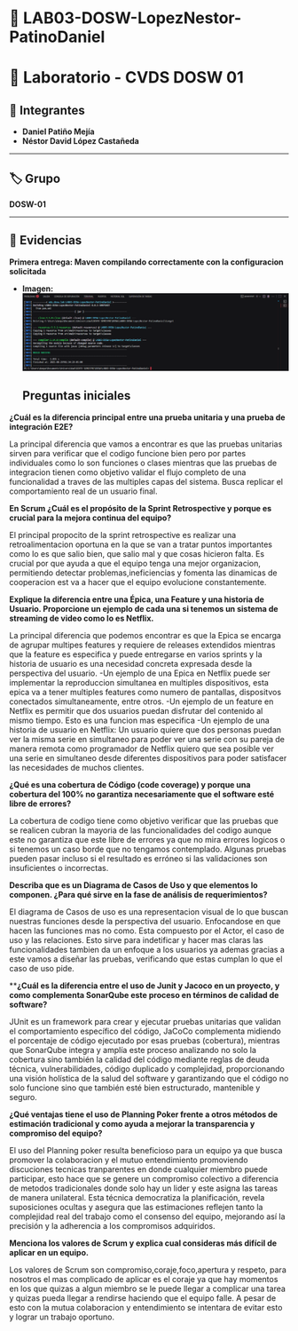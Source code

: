 # 🧩 LAB03-DOSW-LopezNestor-PatinoDaniel
# 📘 Laboratorio - CVDS DOSW 01  

## 👥 Integrantes  
- **Daniel Patiño Mejía**  
- **Néstor David López Castañeda**  

---

## 🏷️ Grupo  
**DOSW-01**  

---

## 📂 Evidencias  

**Primera entrega: Maven compilando correctamente con la configuracion solicitada**
- **Imagen:**  
  ![Caso de prueba](docs/images/capturaInicial.png)

  ## Preguntas iniciales
  
**¿Cuál es la diferencia principal entre una prueba unitaria y una prueba de integración E2E?**

La principal diferencia que vamos a encontrar es que las pruebas unitarias sirven para verificar que el codigo funcione bien pero por partes individuales como lo son
funciones o clases mientras que las pruebas de integracion tienen como objetivo validar el flujo completo de una funcionalidad a traves de las multiples capas del sistema. Busca replicar el comportamiento real de un usuario final.

**En Scrum ¿Cuál es el propósito de la Sprint Retrospective y porque es crucial para la mejora continua del equipo?**

El principal propocito de la sprint retrospective es realizar una retroalimentacion oportuna en la que se van a tratar puntos  importantes como lo es que salio bien, que salio mal y que cosas hicieron falta. Es crucial por que ayuda a que el equipo tenga una mejor organizacion, permitiendo detectar problemas,ineficiencias y fomenta las dinamicas de cooperacion est va a hacer que el equipo evolucione constantemente.

**Explique la diferencia entre una Épica, una Feature y una historia de Usuario. Proporcione un ejemplo de cada una si tenemos un sistema de streaming de video como lo es Netflix.**

La principal diferencia que podemos encontrar es que la Epica se encarga de agrupar multipes features y requiere de releases extendidos mientras que la feature es especifica y puede entregarse en varios sprints y la historia de usuario es una necesidad concreta expresada desde la perspectiva del usuario.
-Un ejemplo de una Epica en Netflix puede ser implementar la reproduccion simultanea en multiples dispositivos, esta epica va a tener multiples features como numero de pantallas, dispositvos conectados simultaneamente, entre otros.
-Un ejemplo de un feature en Netflix es permitir que dos usuarios puedan disfrutar del contenido al mismo tiempo. Esto es una funcion mas especifica
-Un ejemplo de una historia de usuario en Netflix: Un usuario quiere que dos personas puedan ver la misma serie en simultaneo para poder ver una serie con su pareja de manera remota
como programador de Netflix quiero que sea posible ver una serie en simultaneo desde diferentes dispositivos para poder satisfacer las necesidades de muchos clientes.

**¿Qué es una cobertura de Código (code coverage) y porque una cobertura del 100% no garantiza necesariamente que el software esté libre de errores?**

La cobertura de codigo tiene como objetivo verificar que las pruebas que se realicen cubran la mayoria de las funcionalidades del codigo aunque este no garantiza que este libre de errores ya que no mira errores logicos o si tenemos un caso borde que no tengamos contemplado. Algunas pruebas pueden pasar incluso si el resultado es erróneo si las validaciones son insuficientes o incorrectas.

**Describa que es un Diagrama de Casos de Uso y que elementos lo componen. ¿Para qué sirve en la fase de análisis de requerimientos?**

El diagrama de Casos de uso es una representacion visual de lo que buscan nuestras funciones desde la perspectiva del usuario. Enfocandose en que hacen las funciones mas no como.
Esta compuesto por el Actor, el caso de uso y las relaciones. Esto sirve para indetificar y hacer mas claras las funcionalidades tambien da un enfoque a los usuarios ya ademas gracias a este vamos a diseñar las pruebas, verificando que estas cumplan lo que el caso de uso pide.

****¿Cuál es la diferencia entre el uso de Junit y Jacoco en un proyecto, y como complementa SonarQube este proceso en términos de calidad de software?**

JUnit es un framework para crear y ejecutar pruebas unitarias que validan el comportamiento específico del código, JaCoCo complementa midiendo el porcentaje de código ejecutado por esas pruebas (cobertura), mientras que SonarQube integra y amplía este proceso analizando no solo la cobertura sino también la calidad del código mediante reglas de deuda técnica, vulnerabilidades, código duplicado y complejidad, proporcionando una visión holística de la salud del software y garantizando que el código no solo funcione sino que también esté bien estructurado, mantenible y seguro.

**¿Qué ventajas tiene el uso de Planning Poker frente a otros métodos de estimación tradicional y como ayuda a mejorar la transparencia y compromiso del equipo?**

El uso del Planning poker resulta beneficioso para un equipo ya que busca promover la colaboracion y el mutuo entendimiento promoviendo discuciones tecnicas tranparentes en donde cualquier miembro puede participar, esto hace que se genere un compromiso colectivo a diferencia de metodos tradicionales donde solo hay un lider y este  asigna las tareas de manera unilateral. Esta técnica democratiza la planificación, revela suposiciones ocultas y asegura que las estimaciones reflejen tanto la complejidad real del trabajo como el consenso del equipo, mejorando así la precisión y la adherencia a los compromisos adquiridos.

**Menciona los valores de Scrum y explica cual consideras más difícil de aplicar en un equipo.**

Los valores de Scrum son compromiso,coraje,foco,apertura y respeto, para nosotros el mas complicado de aplicar es el coraje ya que hay momentos en los que quizas a algun miembro se le puede llegar a complicar una tarea y quizas pueda llegar a rendirse haciendo que el equipo falle. A pesar de esto con la mutua colaboracion y entendimiento se intentara de evitar esto y lograr un trabajo oportuno.
